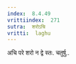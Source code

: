 ```yaml
---
index:  8.4.49
vrittiindex:  271
sutra:  शरोऽचि
vritti:  laghu 
---
```


अचि परे शरो न द्वे स्तः. चतुर्षु..


